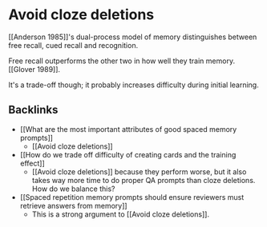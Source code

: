 # Avoid cloze deletions
[[Anderson 1985]]'s dual-process model of memory distinguishes between free recall, cued recall and recognition.

Free recall outperforms the other two in how well they train memory. [[Glover 1989]].

It's a trade-off though; it probably increases difficulty during initial learning.

## Backlinks
* [[What are the most important attributes of good spaced memory prompts]]
	* [[Avoid cloze deletions]]
* [[How do we trade off difficulty of creating cards and the training effect]]
	* [[Avoid cloze deletions]] because they perform worse, but it also takes way more time to do proper QA prompts than cloze deletions. How do we balance this?
* [[Spaced repetition memory prompts should ensure reviewers must retrieve answers from memory]]
	* This is a strong argument to [[Avoid cloze deletions]].

<!-- #Life -->

<!-- {BearID:EE5519C9-E5F9-45FB-B346-914FBDEFD524-15756-000013033E7B8BD0} -->
